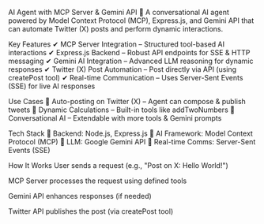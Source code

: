 AI Agent with MCP Server & Gemini API
🚀 A conversational AI agent powered by Model Context Protocol (MCP), Express.js, and Gemini API that can automate Twitter (X) posts and perform dynamic interactions.

Key Features
✔ MCP Server Integration – Structured tool-based AI interactions
✔ Express.js Backend – Robust API endpoints for SSE & HTTP messaging
✔ Gemini AI Integration – Advanced LLM reasoning for dynamic responses
✔ Twitter (X) Post Automation – Post directly via API (using createPost tool)
✔ Real-time Communication – Uses Server-Sent Events (SSE) for live AI responses

Use Cases
📢 Auto-posting on Twitter (X) – Agent can compose & publish tweets
🧮 Dynamic Calculations – Built-in tools like addTwoNumbers
💬 Conversational AI – Extendable with more tools & Gemini prompts

Tech Stack
🔹 Backend: Node.js, Express.js
🔹 AI Framework: Model Context Protocol (MCP)
🔹 LLM: Google Gemini API
🔹 Real-time Comms: Server-Sent Events (SSE)

How It Works
User sends a request (e.g., "Post on X: Hello World!")

MCP Server processes the request using defined tools

Gemini API enhances responses (if needed)

Twitter API publishes the post (via createPost tool)


